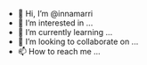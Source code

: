- 👋 Hi, I’m @innamarri
- 👀 I’m interested in ...
- 🌱 I’m currently learning ...
- 💞️ I’m looking to collaborate on ...
- 📫 How to reach me ...

<!---
innamarri/innamarri is a ✨ special ✨ repository because its `README.md` (this file) appears on your GitHub profile.
You can click the Preview link to take a look at your changes.
--->
